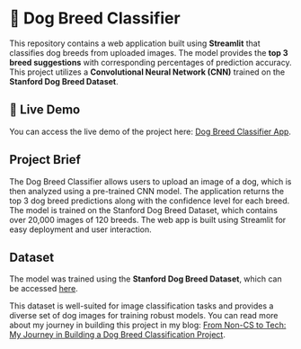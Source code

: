 # 🐶 Dog Breed Classifier

This repository contains a web application built using **Streamlit** that classifies dog breeds from uploaded images. The model provides the **top 3 breed suggestions** with corresponding percentages of prediction accuracy. This project utilizes a **Convolutional Neural Network (CNN)** trained on the **Stanford Dog Breed Dataset**.

## 🔗 Live Demo
You can access the live demo of the project here: [Dog Breed Classifier App](https://dog-breed-classification-by-caroline.streamlit.app/).

## Project Brief

The Dog Breed Classifier allows users to upload an image of a dog, which is then analyzed using a pre-trained CNN model. The application returns the top 3 dog breed predictions along with the confidence level for each breed. The model is trained on the Stanford Dog Breed Dataset, which contains over 20,000 images of 120 breeds. The web app is built using Streamlit for easy deployment and user interaction.

## Dataset

The model was trained using the **Stanford Dog Breed Dataset**, which can be accessed [here](http://vision.stanford.edu/aditya86/ImageNetDogs/).

This dataset is well-suited for image classification tasks and provides a diverse set of dog images for training robust models.
You can read more about my journey in building this project in my blog: [From Non-CS to Tech: My Journey in Building a Dog Breed Classification Project](https://medium.com/@carolinejudy2002/from-non-cs-to-tech-my-journey-in-building-a-dog-breed-classification-project-5c6badba7e30).
